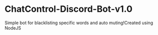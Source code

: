 # ChatControl-Discord-Bot-v1.0
Simple bot for blacklisting specific words and auto muting!Created using NodeJS
